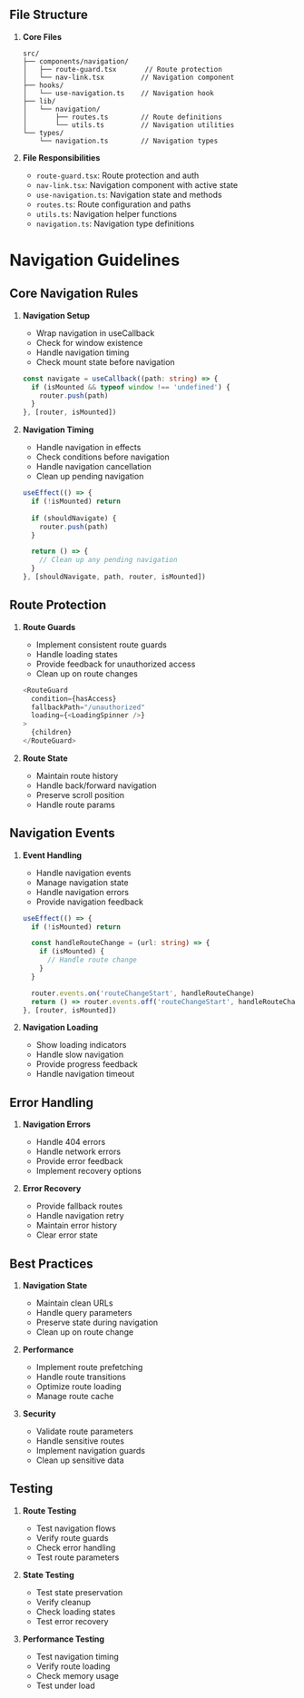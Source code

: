 ## File Structure

1. **Core Files**
   ```
   src/
   ├── components/navigation/
   │   ├── route-guard.tsx       // Route protection
   │   └── nav-link.tsx         // Navigation component
   ├── hooks/
   │   └── use-navigation.ts    // Navigation hook
   ├── lib/
   │   └── navigation/
   │       ├── routes.ts        // Route definitions
   │       └── utils.ts         // Navigation utilities
   └── types/
       └── navigation.ts        // Navigation types
   ```

2. **File Responsibilities**
   - `route-guard.tsx`: Route protection and auth
   - `nav-link.tsx`: Navigation component with active state
   - `use-navigation.ts`: Navigation state and methods
   - `routes.ts`: Route configuration and paths
   - `utils.ts`: Navigation helper functions
   - `navigation.ts`: Navigation type definitions

# Navigation Guidelines

## Core Navigation Rules

1. **Navigation Setup**
   - Wrap navigation in useCallback
   - Check for window existence
   - Handle navigation timing
   - Check mount state before navigation
   ```typescript
   const navigate = useCallback((path: string) => {
     if (isMounted && typeof window !== 'undefined') {
       router.push(path)
     }
   }, [router, isMounted])
   ```

2. **Navigation Timing**
   - Handle navigation in effects
   - Check conditions before navigation
   - Handle navigation cancellation
   - Clean up pending navigation
   ```typescript
   useEffect(() => {
     if (!isMounted) return
     
     if (shouldNavigate) {
       router.push(path)
     }

     return () => {
       // Clean up any pending navigation
     }
   }, [shouldNavigate, path, router, isMounted])
   ```

## Route Protection

1. **Route Guards**
   - Implement consistent route guards
   - Handle loading states
   - Provide feedback for unauthorized access
   - Clean up on route changes
   ```typescript
   <RouteGuard
     condition={hasAccess}
     fallbackPath="/unauthorized"
     loading={<LoadingSpinner />}
   >
     {children}
   </RouteGuard>
   ```

2. **Route State**
   - Maintain route history
   - Handle back/forward navigation
   - Preserve scroll position
   - Handle route params

## Navigation Events

1. **Event Handling**
   - Handle navigation events
   - Manage navigation state
   - Handle navigation errors
   - Provide navigation feedback
   ```typescript
   useEffect(() => {
     if (!isMounted) return

     const handleRouteChange = (url: string) => {
       if (isMounted) {
         // Handle route change
       }
     }

     router.events.on('routeChangeStart', handleRouteChange)
     return () => router.events.off('routeChangeStart', handleRouteChange)
   }, [router, isMounted])
   ```

2. **Navigation Loading**
   - Show loading indicators
   - Handle slow navigation
   - Provide progress feedback
   - Handle navigation timeout

## Error Handling

1. **Navigation Errors**
   - Handle 404 errors
   - Handle network errors
   - Provide error feedback
   - Implement recovery options

2. **Error Recovery**
   - Provide fallback routes
   - Handle navigation retry
   - Maintain error history
   - Clear error state

## Best Practices

1. **Navigation State**
   - Maintain clean URLs
   - Handle query parameters
   - Preserve state during navigation
   - Clean up on route change

2. **Performance**
   - Implement route prefetching
   - Handle route transitions
   - Optimize route loading
   - Manage route cache

3. **Security**
   - Validate route parameters
   - Handle sensitive routes
   - Implement navigation guards
   - Clean up sensitive data

## Testing

1. **Route Testing**
   - Test navigation flows
   - Verify route guards
   - Check error handling
   - Test route parameters

2. **State Testing**
   - Test state preservation
   - Verify cleanup
   - Check loading states
   - Test error recovery

3. **Performance Testing**
   - Test navigation timing
   - Verify route loading
   - Check memory usage
   - Test under load 